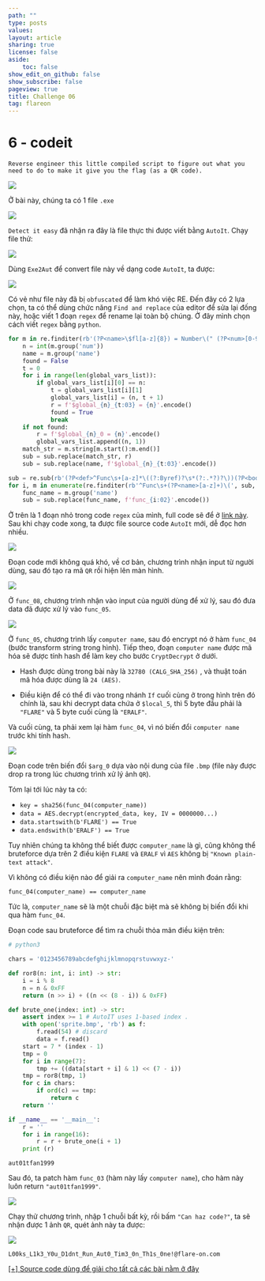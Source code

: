```yaml
---
path: ""
type: posts
values:
layout: article
sharing: true
license: false
aside:
    toc: false
show_edit_on_github: false
show_subscribe: false
pageview: true
title: Challenge 06
tag: flareon
---
```

# 6 - codeit

```
Reverse engineer this little compiled script to figure out what you need to do to make it give you the flag (as a QR code).
```

![](/assets/images/flareon/6/1.png)

Ở bài này, chúng ta có 1 file `.exe`

![](/assets/images/flareon/6/2.png)

`Detect it easy` đã nhận ra đây là file thực thi được viết bằng `AutoIt`. Chạy file thử:

![](/assets/images/flareon/6/3.png)

Dùng `Exe2Aut` để convert file này về dạng code `AutoIt`, ta được:

![](/assets/images/flareon/6/4.png)

Có vẻ như file này đã bị `obfuscated` để làm khó việc RE. Đến đây có 2 lựa chọn, ta có thể dùng chức năng `Find and replace` của editor để sửa lại đống này, hoặc viết 1 đoạn `regex` để rename lại toàn bộ chúng. Ở đây mình chọn cách viết `regex` bằng `python`.

```python
for m in re.finditer(rb'(?P<name>\$fl[a-z]{8}) = Number\(" (?P<num>[0-9]+) "\)', sub):
    n = int(m.group('num'))
    name = m.group('name')
    found = False
    t = 0
    for i in range(len(global_vars_list)):
        if global_vars_list[i][0] == n:
            t = global_vars_list[i][1]          
            global_vars_list[i] = (n, t + 1)
            r = f'$global_{n}_{t:03} = {n}'.encode()
            found = True
            break
    if not found:
        r = f'$global_{n}_0 = {n}'.encode()
        global_vars_list.append((n, 1))
    match_str = m.string[m.start():m.end()]
    sub = sub.replace(match_str, r)
    sub = sub.replace(name, f'$global_{n}_{t:03}'.encode())

sub = re.sub(rb'(?P<def>^Func\s+[a-z]*\((?:Byref)?\s*(?:.*?)?\))(?P<body>.*?)EndFunc', process_args, sub, flags = re.MULTILINE | re.DOTALL)
for i, m in enumerate(re.finditer(rb'^Func\s+(?P<name>[a-z]+)\(', sub, flags = re.MULTILINE)):
    func_name = m.group('name')
    sub = sub.replace(func_name, f'func_{i:02}'.encode())
```

Ở trên là 1 đoạn nhỏ trong code `regex` của mình, full code sẽ để ở [link này](/assets/images/flareon/src.zip). Sau khi chạy code xong, ta được file source code `AutoIt` mới, dễ đọc hơn nhiều.

![](/assets/images/flareon/6/5.png)

Đoạn code mới không quá khó, về cơ bản, chương trình nhận input từ người dùng, sau đó tạo ra mã `QR` rồi hiện lên màn hình.

![](/assets/images/flareon/6/6.png)

Ở `func_08`, chương trình nhận vào input của người dùng để xử lý, sau đó đưa data đã được xử lý vào `func_05`.

![](/assets/images/flareon/6/7.png)

Ở `func_05`, chương trình lấy `computer name`, sau đó encrypt nó ở hàm `func_04` (bước transform string trong hình). Tiếp theo, đoạn `computer name` được mã hóa sẽ được tính hash để làm key cho bước `CryptDecrypt` ở dưới.

- Hash được dùng trong bài này là `32780 (CALG_SHA_256)` , và thuật toán mã hóa được dùng là `24 (AES)`.

- Điều kiện để có thể đi vào trong nhánh `If` cuối cùng ở trong hình trên đó chính là, sau khi decrypt data chứa ở `$local_5`, thì 5 byte đầu phải là `"FLARE"` và 5 byte cuối cùng là `"ERALF"`.

Và cuối cùng, ta phải xem lại hàm `func_04`, vì nó biến đổi `computer name` trước khi tính hash.

![](/assets/images/flareon/6/8.png)

Đoạn code trên biến đổi `$arg_0` dựa vào nội dung của file `.bmp` (file này được drop ra trong lúc chương trình xử lý ảnh `QR`).

Tóm lại tới lúc này ta có:

- `key = sha256(func_04(computer_name))`
- `data = AES.decrypt(encrypted_data, key, IV = 0000000...)`
- `data.startswith(b'FLARE') == True`
- `data.endswith(b'ERALF') == True`

Tuy nhiên chúng ta không thể biết được `computer_name` là gì, cũng không thể bruteforce dựa trên 2 điều kiện `FLARE` và `ERALF` vì `AES` không bị `"Known plain-text attack"`.

Vì không có điều kiện nào để giải ra `computer_name` nên mình đoán rằng:

```
func_04(computer_name) == computer_name
```

Tức là, `computer_name` sẽ là một chuỗi đặc biệt mà sẽ không bị biến đổi khi qua hàm `func_04`.

Đoạn code sau bruteforce để tìm ra chuỗi thỏa mãn điều kiện trên:

```python
# python3

chars = '0123456789abcdefghijklmnopqrstuvwxyz-'

def ror8(n: int, i: int) -> str:
    i = i % 8
    n = n & 0xFF
    return (n >> i) + ((n << (8 - i)) & 0xFF)

def brute_one(index: int) -> str:
    assert index >= 1 # AutoIT uses 1-based index .
    with open('sprite.bmp', 'rb') as f:
        f.read(54) # discard
        data = f.read()
    start = 7 * (index - 1)
    tmp = 0
    for i in range(7):
        tmp += ((data[start + i] & 1) << (7 - i))
    tmp = ror8(tmp, 1)
    for c in chars:
        if ord(c) == tmp:
            return c
    return ''

if __name__ == '__main__':
    r = ''
    for i in range(16):
        r = r + brute_one(i + 1)
    print (r)
```

```
aut01tfan1999
```

Sau đó, ta patch hàm `func_03` (hàm này lấy `computer name`), cho hàm này luôn return `"aut01tfan1999"`.

![](/assets/images/flareon/6/9.png)

Chạy thử chương trình, nhập 1 chuỗi bất kỳ, rồi bấm `"Can haz code?"`, ta sẽ nhận được 1 ảnh `QR`, quét ảnh này ta được:

![](/assets/images/flareon/6/10.png)

```
L00ks_L1k3_Y0u_D1dnt_Run_Aut0_Tim3_0n_Th1s_0ne!@flare-on.com
```

[[+] Source code dùng để giải cho tất cả các bài nằm ở đây](/assets/images/flareon/src.zip)
